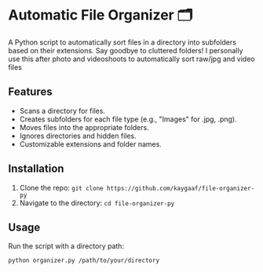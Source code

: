 # Automatic File Organizer 🗂️

A Python script to automatically sort files in a directory into subfolders based on their extensions. Say goodbye to cluttered folders!
I personally use this after photo and videoshoots to automatically sort raw/jpg and video files


## Features
- Scans a directory for files.
- Creates subfolders for each file type (e.g., "Images" for .jpg, .png).
- Moves files into the appropriate folders.
- Ignores directories and hidden files.
- Customizable extensions and folder names.

## Installation
1. Clone the repo: `git clone https://github.com/kaygaaf/file-organizer-py`
2. Navigate to the directory: `cd file-organizer-py`

## Usage
Run the script with a directory path:
```bash
python organizer.py /path/to/your/directory
